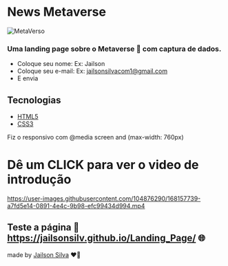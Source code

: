 # News Metaverse

![MetaVerso](https://user-images.githubusercontent.com/104876290/168154510-acfc89fc-4086-4d6a-9f75-479ce710a652.png)

### Uma landing page sobre o Metaverse 🚀 com captura de dados.
   * Coloque seu nome: Ex: Jailson
   * Coloque seu e-mail: Ex: jailsonsilvacom1@gmail.com
   * E envia
## Tecnologias 
<ul> 
  <li> <a href="https://developer.mozilla.org/pt-BR/docs/Web/HTML">HTML5</a></li>
  <li> <a href="https://developer.mozilla.org/pt-BR/docs/Web/CSS">CSS3</a> </li>
</ul>
<p> 
    Fiz o responsivo com @media screen and (max-width: 760px) 
</P>

# Dê um CLICK para ver o video de introdução

https://user-images.githubusercontent.com/104876290/168157739-a7fd5e14-0891-4e4c-9b98-efc99434d994.mp4

## Teste a página 📃 https://jailsonsilv.github.io/Landing_Page/ 🌐

<p> 
  made by <a href="https://www.linkedin.com/in/jailsondev-front-end/"> Jailson Silva</a> ❤️‍🔥
</p>
